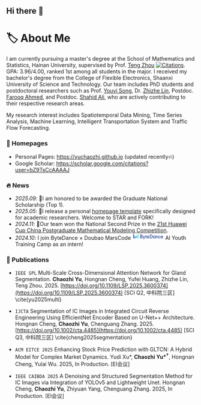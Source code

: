 ## Hi there 👋

# 🏷 About Me

I am currently pursuing a master's degree at the School of Mathematics and Statistics, Hainan University, supervised by Prof. [Teng Zhou](https://scs.hainanu.edu.cn/info/1052/3112.htm) [![Citations](https://img.shields.io/endpoint?logo=Google%20Scholar&url=https%3A%2F%2Fcdn.jsdelivr.net%2Fgh%2Fyuchaozhi%2Fyuchaozhi.github.io@google-scholar-stats%2Fgs_data_shieldsio.json&labelColor=f6f6f6&color=9cf&style=flat&label=citations)](https://scholar.google.com/citations?user=oQIF23YAAAAJ). GPA: 3.96/4.00, ranked 1st among all students in the major. I received my bachelor's degree from the College of Flexible Electronics, Shaanxi University of Science and Technology. Our team includes PhD students and postdoctoral researchers such as Prof. [Youyi Song](https://scholar.google.com/citations?user=gSzHVNkAAAAJ), Dr. [Zhizhe Lin](https://scholar.google.com/citations?user=j2aV91UAAAAJ), Postdoc. [Farooq Ahmed](https://scholar.google.com/citations?user=bTVezlQAAAAJ), and Postdoc. [Shahid Ali](https://scholar.google.com/citations?user=B3jovoIAAAAJ), who are actively contributing to their respective research areas.

My research interest includes Spatiotemporal Data Mining, Time Series Analysis, Machine Learning, Intelligent Transportation System and Traffic Flow Forecasting.

### 📎 Homepages

- Personal Pages: https://yuchaozhi.github.io (updated recently🔥)
- Google Scholar: https://scholar.google.com/citations?user=bZ9TsCcAAAAJ

### 🔥 News

- *2025.09*: 🎉I am honored to be awarded the Graduate National Scholarship (Top 1).
- *2025.05*: 🎉I release a personal [homepage template](https://github.com/yuchaozhi/yuchaozhi.github.io) specifically designed for academic researchers. Welcome to STAR and FORK!
- *2024.11*: 🎉Our team won the National Second Prize in the [21st Huawei Cup China Postgraduate Mathematical Modeling Competition](https://sms.hainanu.edu.cn/info/1421/5601.htm).
- *2024.10*: I join ByteDance × Doubao MarsCode <img src='./images/tiktok.png' style='width: 6em;'> AI Youth Training Camp as an intern!

### 📝 Publications 

<!-- My full paper list is shown at [my personal homepage](https://yuchaozhi.github.io). -->

<!-- #### 🌍Spatiotemporal Data Mining -->

- ``IEEE SPL`` Multi-Scale Cross-Dimensional Attention Network for Gland Segmentation. **Chaozhi Yu**, Hongnan Cheng, Yufei Huang, Zhizhe Lin, Teng Zhou. 2025. [https://doi.org/10.1109/LSP.2025.3600374](https://doi.org/10.1109/LSP.2025.3600374) [SCI Q2, 中科院三区] \cite{yu2025multi}

- ``IJCTA`` Segmentation of IC Images in Integrated Circuit Reverse Engineering Using EfficientNet Encoder Based on U-Net++ Architecture. Hongnan Cheng, **Chaozhi Yu**, Chenguang Zhang. 2025. [https://doi.org/10.1002/cta.4485](https://doi.org/10.1002/cta.4485) [SCI Q3, 中科院三区] \cite{cheng2025segmentation}

- ``ACM EITCE 2025`` Enhancing Stock Price Prediction with GLTCN: A Hybrid Model for Complex Market Dynamics. Yudi Xu*, **Chaozhi Yu\*<sup>†</sup>**, Hongnan Cheng, Yulai Wu. 2025, In Production. [EI会议]

- ``IEEE CAIBDA 2025`` A Denoising and Structured Segmentation Method for IC Images via Integration of YOLOv5 and Lightweight Unet. Hongnan Cheng, **Chaozhi Yu**, Zhiyuan Yang, Chenguang Zhang. 2025, In Production. [EI会议]

<!-- #### 📚Image Processing -->
